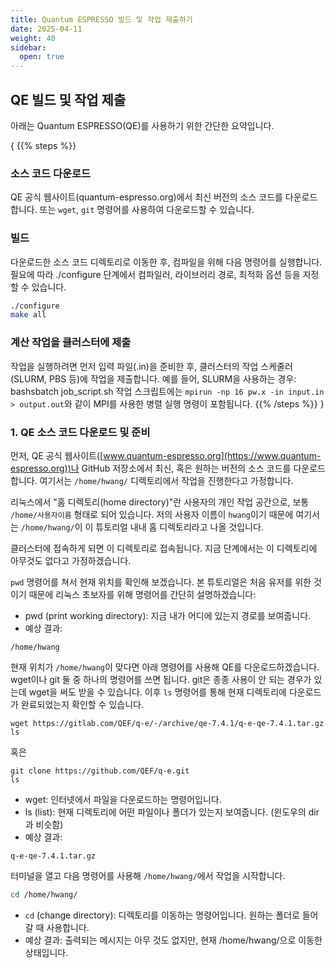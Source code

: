 ```yaml
---
title: Quantum ESPRESSO 빌드 및 작업 제출하기
date: 2025-04-11
weight: 40
sidebar:
  open: true
---
```



## QE 빌드 및 작업 제출

아래는 Quantum ESPRESSO(QE)를 사용하기 위한 간단한 요약입니다.


{
{{% steps %}}

### 소스 코드 다운로드

QE 공식 웹사이트(quantum-espresso.org)에서 최신 버전의 소스 코드를 다운로드합니다. 또는 `wget`, `git` 명령어를 사용하여 다운로드할 수 있습니다.

### 빌드

다운로드한 소스 코드 디렉토리로 이동한 후, 컴파일을 위해 다음 명령어를 실행합니다. 필요에 따라 ./configure 단계에서 컴파일러, 라이브러리 경로, 최적화 옵션 등을 지정할 수 있습니다.
```bash
./configure
make all
```

### 계산 작업을 클러스터에 제출

작업을 실행하려면 먼저 입력 파일(.in)을 준비한 후, 클러스터의 작업 스케줄러(SLURM, PBS 등)에 작업을 제출합니다. 예를 들어, SLURM을 사용하는 경우:
bashsbatch job_script.sh
작업 스크립트에는 `mpirun -np 16 pw.x -in input.in > output.out`와 같이 MPI를 사용한 병렬 실행 명령이 포함됩니다.
{{% /steps %}}
}

### 1. QE 소스 코드 다운로드 및 준비

먼저, QE 공식 웹사이트([www.quantum-espresso.org](https://www.quantum-espresso.org))나 GitHub 저장소에서 최신, 혹은 원하는 버전의 소스 코드를 다운로드합니다.
여기서는 `/home/hwang/` 디렉토리에서 작업을 진행한다고 가정합니다.

리눅스에서 "홈 디렉토리(home directory)"란 사용자의 개인 작업 공간으로, 보통 `/home/사용자이름` 형태로 되어 있습니다. 저의 사용자 이름이 `hwang`이기 때문에 여기서는 `/home/hwang/`이 이 튜토리얼 내내 홈 디렉토리라고 나올 것입니다.

클러스터에 접속하게 되면 이 디렉토리로 접속됩니다. 지금 단계에서는 이 디렉토리에 아무것도 없다고 가정하겠습니다.

`pwd` 명령어를 쳐서 현재 위치를 확인해 보겠습니다. 본 튜토리얼은 처음 유저를 위한 것이기 때문에 리눅스 초보자를 위해 명령어를 간단히 설명하겠습니다:
- pwd (print working directory): 지금 내가 어디에 있는지 경로를 보여줍니다.
- 예상 결과:
```
/home/hwang
```



현재 위치가 `/home/hwang`이 맞다면 아래 명령어를 사용해 QE를 다운로드하겠습니다.  wget이나 git 둘 중 하나의 명령어를 쓰면 됩니다. git은 종종 사용이 안 되는 경우가 있는데 wget을 써도 받을 수 있습니다. 이후 `ls` 명령어를 통해 현재 디렉토리에 다운로드가 완료되었는지 확인할 수 있습니다.  
```
wget https://gitlab.com/QEF/q-e/-/archive/qe-7.4.1/q-e-qe-7.4.1.tar.gz
ls
```
혹은
```
git clone https://github.com/QEF/q-e.git
ls
```
- wget: 인터넷에서 파일을 다운로드하는 명령어입니다.
- ls (list): 현재 디렉토리에 어떤 파일이나 폴더가 있는지 보여줍니다. (윈도우의 dir과 비슷함)
- 예상 결과:
```
q-e-qe-7.4.1.tar.gz
```



터미널을 열고 다음 명령어를 사용해 `/home/hwang/`에서 작업을 시작합니다. 

```bash
cd /home/hwang/
```

- `cd` (change directory): 디렉토리를 이동하는 명령어입니다. 원하는 폴더로 들어갈 때 사용합니다.
- 예상 결과: 출력되는 메시지는 아무 것도 없지만, 현재 /home/hwang/으로 이동한 상태입니다.

